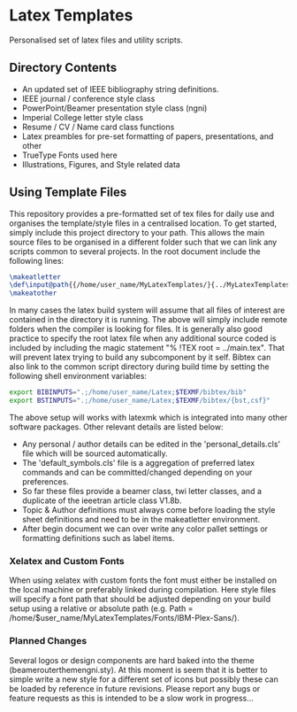# Latex Templates
Personalised set of latex files and utility scripts.

## Directory Contents
- An updated set of IEEE bibliography string definitions.
- IEEE journal / conference style class
- PowerPoint/Beamer presentation style class (ngni)
- Imperial College letter style class
- Resume / CV / Name card class functions
- Latex preambles for pre-set formatting of papers, presentations, and other
- TrueType Fonts used here
- Illustrations, Figures, and Style related data

## Using Template Files
This repository provides a pre-formatted set of tex files for daily use and organises the template/style files in a centralised location. To get started, simply include this project directory to your path. This allows the main source files to be organised in a different folder such that we can link any scripts common to several projects. In the root document include the following lines:

``` latex
\makeatletter
\def\input@path{{/home/user_name/MyLatexTemplates/}{../MyLatexTemplates/}}
\makeatother
```

In many cases the latex build system will assume that all files of interest are contained in the directory it is running. The above will simply include remote folders when the compiler is looking for files. It is generally also good practice to specify the root latex file when any additional source coded is included by including the magic statement "% !TEX root = ../main.tex". That will prevent latex trying to build any subcomponent by it self. Bibtex can also link to the common script directory during build time by setting the following shell environment variables:

``` bash
export BIBINPUTS=".;/home/user_name/Latex;$TEXMF/bibtex/bib"
export BSTINPUTS=".;/home/user_name/Latex;$TEXMF/bibtex/{bst,csf}"
```

The above setup will works with latexmk which is integrated into many other software packages. Other relevant details are listed below:

- Any personal / author details can be edited in the 'personal_details.cls' file which will be sourced automatically.
- The 'default_symbols.cls' file is a aggregation of preferred latex commands and can be committed/changed depending on your preferences.
- So far these files provide a beamer class, twi letter classes, and a duplicate of the ieeetran article class V1.8b.
- Topic & Author definitions must always come before loading the style sheet definitions and need to be in the makeatletter environment.
- After begin document we can over write any color pallet settings or formatting definitions such as label items.

### Xelatex and Custom Fonts
When using xelatex with custom fonts the font must either be installed on the local machine or preferably linked during compilation. Here style files will specify a font path that should be adjusted depending on your build setup using a relative or absolute path (e.g. Path = /home/$user_name/MyLatexTemplates/Fonts/IBM-Plex-Sans/).

### Planned Changes
Several logos or design components are hard baked into the theme (beamerouterthemengni.sty). At this moment is seem that it is better to simple write a new style for a different set of icons but possibly these can be loaded by reference in future revisions. Please report any bugs or feature requests as this is intended to be a slow work in progress...
